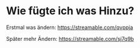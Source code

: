 # Wie fügte ich was Hinzu?

Erstmal was ändern:
https://streamable.com/qvppja

Später mehr Ändern:
https://streamable.com/sj7q9b
